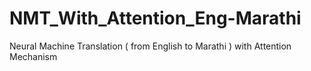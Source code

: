 # NMT_With_Attention_Eng-Marathi

Neural Machine Translation ( from English to Marathi ) with Attention Mechanism
